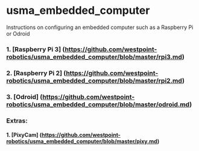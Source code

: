 # usma_embedded_computer
Instructions on configuring an embedded computer such as a Raspberry Pi or Odroid

### 1. [Raspberry Pi 3] (https://github.com/westpoint-robotics/usma_embedded_computer/blob/master/rpi3.md) 
### 2. [Raspberry Pi 2] (https://github.com/westpoint-robotics/usma_embedded_computer/blob/master/rpi2.md)
### 3. [Odroid] (https://github.com/westpoint-robotics/usma_embedded_computer/blob/master/odroid.md)

### Extras:
#### 1. [PixyCam] (https://github.com/westpoint-robotics/usma_embedded_computer/blob/master/pixy.md)
